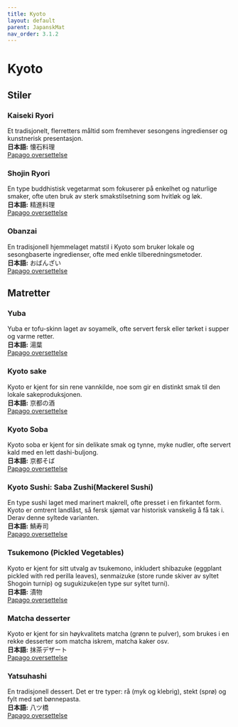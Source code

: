 ```yaml
---
title: Kyoto
layout: default
parent: JapanskMat
nav_order: 3.1.2
---
```


# Kyoto

## Stiler 

### Kaiseki Ryori  
Et tradisjonelt, flerretters måltid som fremhever sesongens ingredienser og kunstnerisk presentasjon.  
**日本語:** 懐石料理    
[Papago oversettelse](https://papago.naver.com/?sk=ja&tk=en&st=懐石料理)

### Shojin Ryori
En type buddhistisk vegetarmat som fokuserer på enkelhet og naturlige smaker, ofte uten bruk av sterk smakstilsetning som hvitløk og løk.  
**日本語:** 精進料理  
[Papago oversettelse](https://papago.naver.com/?sk=ja&tk=en&st=精進料理)

### Obanzai
En tradisjonell hjemmelaget matstil i Kyoto som bruker lokale og sesongbaserte ingredienser, ofte med enkle tilberedningsmetoder.  
**日本語:** おばんざい  
[Papago oversettelse](https://papago.naver.com/?sk=ja&tk=en&st=おばんざい)  

## Matretter

### Yuba 
Yuba er tofu-skinn laget av soyamelk, ofte servert fersk eller tørket i supper og varme retter.  
**日本語:** 湯葉  
[Papago oversettelse](https://papago.naver.com/?sk=ja&tk=en&st=湯葉)

### Kyoto sake
Kyoto er kjent for sin rene vannkilde, noe som gir en distinkt smak til den lokale sakeproduksjonen.  
**日本語:** 京都の酒  
[Papago oversettelse](https://papago.naver.com/?sk=ja&tk=en&st=京都の酒)

### Kyoto Soba
Kyoto soba er kjent for sin delikate smak og tynne, myke nudler, ofte servert kald med en lett dashi-buljong.  
**日本語:** 京都そば  
[Papago oversettelse](https://papago.naver.com/?sk=ja&tk=en&st=京都そば)    

### Kyoto Sushi: Saba Zushi(Mackerel Sushi)
En type sushi laget med marinert makrell, ofte presset i en firkantet form. Kyoto er omtrent landlåst, så fersk sjømat var historisk vanskelig å få tak i. Derav denne syltede varianten.  
**日本語:** 鯖寿司  
[Papago oversettelse](https://papago.naver.com/?sk=ja&tk=en&st=鯖寿司)

### Tsukemono (Pickled Vegetables)
Kyoto er kjent for sitt utvalg av tsukemono, inkludert shibazuke (eggplant pickled with red perilla leaves), senmaizuke (store runde skiver av syltet Shogoin turnip) og sugukizuke(en type sur syltet turni).  
**日本語:** 漬物  
[Papago oversettelse](https://papago.naver.com/?sk=ja&tk=en&st=漬物)

### Matcha desserter
Kyoto er kjent for sin høykvalitets matcha (grønn te pulver), som brukes i en rekke desserter som matcha iskrem, matcha kaker osv.  
**日本語:** 抹茶デザート  
[Papago oversettelse](https://papago.naver.com/?sk=ja&tk=en&st=抹茶デザート)

### Yatsuhashi
En tradisjonell dessert. Det er tre typer: rå (myk og klebrig), stekt (sprø) og fylt med søt bønnepasta.  
**日本語:** 八ツ橋  
[Papago oversettelse](https://papago.naver.com/?sk=ja&tk=en&st=八ツ橋)

